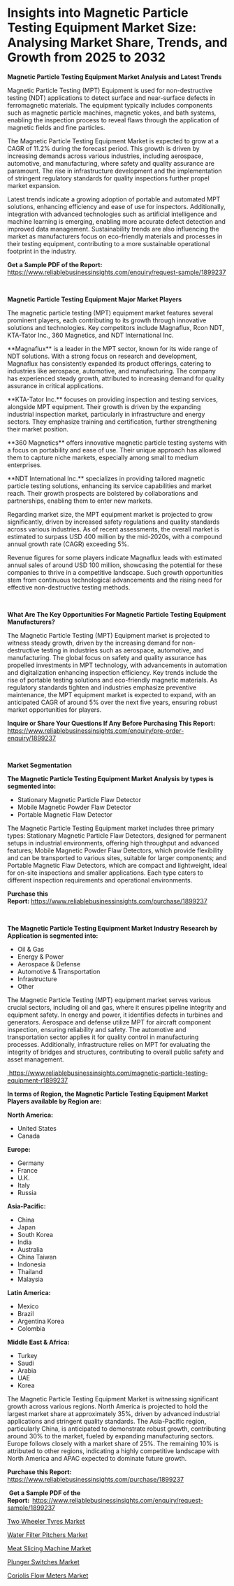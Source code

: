 <p><h1>Insights into Magnetic Particle Testing Equipment Market Size: Analysing Market Share, Trends, and Growth from 2025 to 2032</h1></p><p><strong>Magnetic Particle Testing Equipment Market Analysis and Latest Trends</strong></p>
<p><p>Magnetic Particle Testing (MPT) Equipment is used for non-destructive testing (NDT) applications to detect surface and near-surface defects in ferromagnetic materials. The equipment typically includes components such as magnetic particle machines, magnetic yokes, and bath systems, enabling the inspection process to reveal flaws through the application of magnetic fields and fine particles. </p><p>The Magnetic Particle Testing Equipment Market is expected to grow at a CAGR of 11.2% during the forecast period. This growth is driven by increasing demands across various industries, including aerospace, automotive, and manufacturing, where safety and quality assurance are paramount. The rise in infrastructure development and the implementation of stringent regulatory standards for quality inspections further propel market expansion. </p><p>Latest trends indicate a growing adoption of portable and automated MPT solutions, enhancing efficiency and ease of use for inspectors. Additionally, integration with advanced technologies such as artificial intelligence and machine learning is emerging, enabling more accurate defect detection and improved data management. Sustainability trends are also influencing the market as manufacturers focus on eco-friendly materials and processes in their testing equipment, contributing to a more sustainable operational footprint in the industry.</p></p>
<p><strong>Get a Sample PDF of the Report:&nbsp;</strong> <a href="https://www.reliablebusinessinsights.com/enquiry/request-sample/1899237?utm_campaign=1847&utm_medium=2&utm_source=Github&utm_content=ia&utm_term=22022025&utm_id=magnetic-particle-testing-equipment">https://www.reliablebusinessinsights.com/enquiry/request-sample/1899237</a></p>
<p>&nbsp;</p>
<p><strong>Magnetic Particle Testing Equipment Major Market Players</strong></p>
<p><p>The magnetic particle testing (MPT) equipment market features several prominent players, each contributing to its growth through innovative solutions and technologies. Key competitors include Magnaflux, Rcon NDT, KTA-Tator Inc., 360 Magnetics, and NDT International Inc. </p><p>**Magnaflux** is a leader in the MPT sector, known for its wide range of NDT solutions. With a strong focus on research and development, Magnaflux has consistently expanded its product offerings, catering to industries like aerospace, automotive, and manufacturing. The company has experienced steady growth, attributed to increasing demand for quality assurance in critical applications.</p><p>**KTA-Tator Inc.** focuses on providing inspection and testing services, alongside MPT equipment. Their growth is driven by the expanding industrial inspection market, particularly in infrastructure and energy sectors. They emphasize training and certification, further strengthening their market position.</p><p>**360 Magnetics** offers innovative magnetic particle testing systems with a focus on portability and ease of use. Their unique approach has allowed them to capture niche markets, especially among small to medium enterprises.</p><p>**NDT International Inc.** specializes in providing tailored magnetic particle testing solutions, enhancing its service capabilities and market reach. Their growth prospects are bolstered by collaborations and partnerships, enabling them to enter new markets.</p><p>Regarding market size, the MPT equipment market is projected to grow significantly, driven by increased safety regulations and quality standards across various industries. As of recent assessments, the overall market is estimated to surpass USD 400 million by the mid-2020s, with a compound annual growth rate (CAGR) exceeding 5%. </p><p>Revenue figures for some players indicate Magnaflux leads with estimated annual sales of around USD 100 million, showcasing the potential for these companies to thrive in a competitive landscape. Such growth opportunities stem from continuous technological advancements and the rising need for effective non-destructive testing methods.</p></p>
<p>&nbsp;</p>
<p><strong>What Are The Key Opportunities For Magnetic Particle Testing Equipment Manufacturers?</strong></p>
<p><p>The Magnetic Particle Testing (MPT) Equipment market is projected to witness steady growth, driven by the increasing demand for non-destructive testing in industries such as aerospace, automotive, and manufacturing. The global focus on safety and quality assurance has propelled investments in MPT technology, with advancements in automation and digitalization enhancing inspection efficiency. Key trends include the rise of portable testing solutions and eco-friendly magnetic materials. As regulatory standards tighten and industries emphasize preventive maintenance, the MPT equipment market is expected to expand, with an anticipated CAGR of around 5% over the next five years, ensuring robust market opportunities for players.</p></p>
<p><strong>Inquire or Share Your Questions If Any Before Purchasing This Report:</strong> <a href="https://www.reliablebusinessinsights.com/enquiry/pre-order-enquiry/1899237?utm_campaign=1847&utm_medium=2&utm_source=Github&utm_content=ia&utm_term=22022025&utm_id=magnetic-particle-testing-equipment">https://www.reliablebusinessinsights.com/enquiry/pre-order-enquiry/1899237</a></p>
<p>&nbsp;</p>
<p><strong>Market Segmentation</strong></p>
<p><strong>The Magnetic Particle Testing Equipment Market Analysis by types is segmented into:</strong></p>
<p><ul><li>Stationary Magnetic Particle Flaw Detector</li><li>Mobile Magnetic Powder Flaw Detector</li><li>Portable Magnetic Flaw Detector</li></ul></p>
<p><p>The Magnetic Particle Testing Equipment market includes three primary types: Stationary Magnetic Particle Flaw Detectors, designed for permanent setups in industrial environments, offering high throughput and advanced features; Mobile Magnetic Powder Flaw Detectors, which provide flexibility and can be transported to various sites, suitable for larger components; and Portable Magnetic Flaw Detectors, which are compact and lightweight, ideal for on-site inspections and smaller applications. Each type caters to different inspection requirements and operational environments.</p></p>
<p><strong>Purchase this Report:&nbsp;</strong><a href="https://www.reliablebusinessinsights.com/purchase/1899237?utm_campaign=1847&utm_medium=2&utm_source=Github&utm_content=ia&utm_term=22022025&utm_id=magnetic-particle-testing-equipment">https://www.reliablebusinessinsights.com/purchase/1899237</a></p>
<p>&nbsp;</p>
<p><strong>The Magnetic Particle Testing Equipment Market Industry Research by Application is segmented into:</strong></p>
<p><ul><li>Oil & Gas</li><li>Energy & Power</li><li>Aerospace & Defense</li><li>Automotive & Transportation</li><li>Infrastructure</li><li>Other</li></ul></p>
<p><p>The Magnetic Particle Testing (MPT) equipment market serves various crucial sectors, including oil and gas, where it ensures pipeline integrity and equipment safety. In energy and power, it identifies defects in turbines and generators. Aerospace and defense utilize MPT for aircraft component inspection, ensuring reliability and safety. The automotive and transportation sector applies it for quality control in manufacturing processes. Additionally, infrastructure relies on MPT for evaluating the integrity of bridges and structures, contributing to overall public safety and asset management.</p></p>
<p><a href="https://www.reliablebusinessinsights.com/magnetic-particle-testing-equipment-r1899237?utm_campaign=1847&utm_medium=2&utm_source=Github&utm_content=ia&utm_term=22022025&utm_id=magnetic-particle-testing-equipment">&nbsp;https://www.reliablebusinessinsights.com/magnetic-particle-testing-equipment-r1899237</a></p>
<p><strong>In terms of Region, the Magnetic Particle Testing Equipment Market Players available by Region are:</strong></p>
<p>
    <p> <strong> North America: </strong>
        <ul>
            <li>United States</li>
            <li>Canada</li>
        </ul>
        </p> 
    <p> <strong> Europe: </strong>
        <ul>
            <li>Germany</li>
            <li>France</li>
            <li>U.K.</li>
            <li>Italy</li>
            <li>Russia</li>
        </ul>
        </p> 
    <p> <strong> Asia-Pacific: </strong>
        <ul>
            <li>China</li>
            <li>Japan</li>
            <li>South Korea</li>
            <li>India</li>
            <li>Australia</li>
            <li>China Taiwan</li>
            <li>Indonesia</li>
            <li>Thailand</li>
            <li>Malaysia</li>
        </ul>
        </p> 
    <p> <strong> Latin America: </strong>
        <ul>
            <li>Mexico</li>
            <li>Brazil</li>
            <li>Argentina Korea</li>
            <li>Colombia</li>
        </ul>
        </p> 
    <p> <strong> Middle East & Africa: </strong>
        <ul>
            <li>Turkey</li>
            <li>Saudi</li>
            <li>Arabia</li>
            <li>UAE</li>
            <li>Korea</li>
        </ul>
    </p>
    </p>
<p><p>The Magnetic Particle Testing Equipment Market is witnessing significant growth across various regions. North America is projected to hold the largest market share at approximately 35%, driven by advanced industrial applications and stringent quality standards. The Asia-Pacific region, particularly China, is anticipated to demonstrate robust growth, contributing around 30% to the market, fueled by expanding manufacturing sectors. Europe follows closely with a market share of 25%. The remaining 10% is attributed to other regions, indicating a highly competitive landscape with North America and APAC expected to dominate future growth.</p></p>
<p><strong>Purchase this Report: </strong><a href="https://www.reliablebusinessinsights.com/purchase/1899237?utm_campaign=1847&utm_medium=2&utm_source=Github&utm_content=ia&utm_term=22022025&utm_id=magnetic-particle-testing-equipment">https://www.reliablebusinessinsights.com/purchase/1899237</a></p>
<p>&nbsp;<strong>Get a Sample PDF of the Report:&nbsp;&nbsp;</strong><a href="https://www.reliablebusinessinsights.com/enquiry/request-sample/1899237?utm_campaign=1847&utm_medium=2&utm_source=Github&utm_content=ia&utm_term=22022025&utm_id=magnetic-particle-testing-equipment">https://www.reliablebusinessinsights.com/enquiry/request-sample/1899237</a></p>
<p><strong></strong></p>
<p><p><a href="https://github.com/donkalucine10/Market-Research-Report-List-1/blob/main/two-wheeler-tyres-market.md?utm_campaign=1847&utm_medium=2&utm_source=Github&utm_content=ia&utm_term=22022025&utm_id=magnetic-particle-testing-equipment">Two Wheeler Tyres Market</a></p><p><a href="https://github.com/feeqahrndz/Market-Research-Report-List-1/blob/main/water-filter-pitchers-market.md?utm_campaign=1847&utm_medium=2&utm_source=Github&utm_content=ia&utm_term=22022025&utm_id=magnetic-particle-testing-equipment">Water Filter Pitchers Market</a></p><p><a href="https://github.com/shrebasokib/Market-Research-Report-List-1/blob/main/meat-slicing-machine-market.md?utm_campaign=1847&utm_medium=2&utm_source=Github&utm_content=ia&utm_term=22022025&utm_id=magnetic-particle-testing-equipment">Meat Slicing Machine Market</a></p><p><a href="https://github.com/unkelummaru8/Market-Research-Report-List-1/blob/main/plunger-switches-market.md?utm_campaign=1847&utm_medium=2&utm_source=Github&utm_content=ia&utm_term=22022025&utm_id=magnetic-particle-testing-equipment">Plunger Switches Market</a></p><p><a href="https://github.com/maseykokosq1/Market-Research-Report-List-1/blob/main/coriolis-flow-meters-market.md?utm_campaign=1847&utm_medium=2&utm_source=Github&utm_content=ia&utm_term=22022025&utm_id=magnetic-particle-testing-equipment">Coriolis Flow Meters Market</a></p></p>